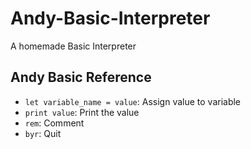 # Andy-Basic-Interpreter
A homemade Basic Interpreter

## Andy Basic Reference
* ``` let variable_name = value ```: Assign value to variable
* ``` print value ```: Print the value
* ``` rem ```: Comment
* ``` byr ```: Quit
